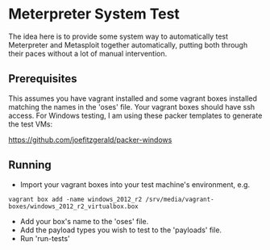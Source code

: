 Meterpreter System Test
==
The idea here is to provide some system way to automatically test
Meterpreter and Metasploit together automatically, putting both through
their paces without a lot of manual intervention.

Prerequisites
--

This assumes you have vagrant installed and some vagrant boxes installed
matching the names in the 'oses' file. Your vagrant boxes should have
ssh access. For Windows testing, I am using these packer templates to
generate the test VMs:

https://github.com/joefitzgerald/packer-windows

Running
--

 - Import your vagrant boxes into your test machine's environment, e.g.

```
vagrant box add -name windows_2012_r2 /srv/media/vagrant-boxes/windows_2012_r2_virtualbox.box
```

 - Add your box's name to the 'oses' file.
 - Add the payload types you wish to test to the 'payloads' file.
 - Run 'run-tests'
